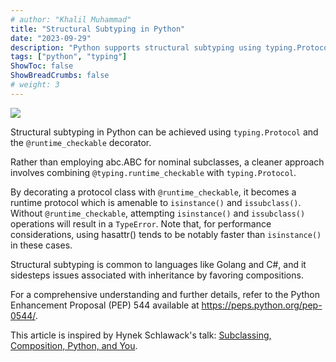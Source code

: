 ```yaml
---
# author: "Khalil Muhammad"
title: "Structural Subtyping in Python"
date: "2023-09-29"
description: "Python supports structural subtyping using typing.Protocols and @runtime_checkable."
tags: ["python", "typing"]
ShowToc: false
ShowBreadCrumbs: false
# weight: 3
---
```


![](/forest.jpg)

Structural subtyping in Python can be achieved using `typing.Protocol` and the `@runtime_checkable` decorator.

Rather than employing abc.ABC for nominal subclasses, a cleaner approach involves combining `@typing.runtime_checkable` with `typing.Protocol`. 

By decorating a protocol class with `@runtime_checkable`, it becomes a runtime protocol which is amenable to `isinstance()` and `issubclass()`. Without `@runtime_checkable`, attempting  `isinstance()` and `issubclass()` operations will result in a `TypeError`. Note that, for performance considerations, using hasattr() tends to be notably faster than `isinstance()` in these cases.

Structural subtyping is common to languages like Golang and C#, and it sidesteps issues associated with inheritance by favoring compositions.

For a comprehensive understanding and further details, refer to the Python Enhancement Proposal (PEP) 544 available at https://peps.python.org/pep-0544/.

This article is inspired by Hynek Schlawack's talk: [Subclassing, Composition, Python, and You](https://www.youtube.com/watch?v=2qpW1-7TnzA).

